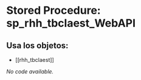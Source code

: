 # Stored Procedure: sp_rhh_tbclaest_WebAPI

## Usa los objetos:
- [[rhh_tbclaest]]

*No code available.*

